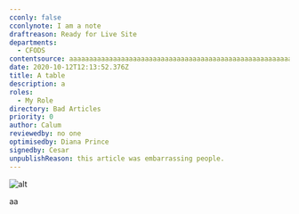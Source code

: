 ```yaml
---
cconly: false
cconlynote: I am a note
draftreason: Ready for Live Site
departments:
  - CFODS
contentsource: aaaaaaaaaaaaaaaaaaaaaaaaaaaaaaaaaaaaaaaaaaaaaaaaaaaaaaaaaaaaaaaaaaaaaaaaaaaaaaaaaaaaaaaaaaaaaaaaaaaaaaaaaaaaaaaaaaaaaaaaaaaaaaaaaaaaaaaaaaaaaaaaaaaaaaaaaaaaaaaaaaaaaaaaaaaaaaaaaaaaaaaaaaaaaaaaaaaaaaaaaaaaaaaaaaaaaaaaaaaaaaaaaaaaaaaaaaaaaaaaaaaaaaaaaaaaaaaaaaaaaaaaaaaaaaaaaaaaaaaaaaaaaa
date: 2020-10-12T12:13:52.376Z
title: A table
description: a
roles:
  - My Role
directory: Bad Articles
priority: 0
author: Calum
reviewedby: no one
optimisedby: Diana Prince
signedby: Cesar
unpublishReason: this article was embarrassing people.
---
```

![alt](/assets/tulips.jpg "title")

aa